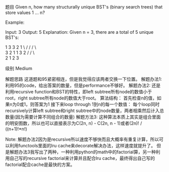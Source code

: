 题目
Given n, how many structurally unique BST's (binary search trees) that store values 1 ... n?

Example:

Input: 3
Output: 5
Explanation:
Given n = 3, there are a total of 5 unique BST's:

   1         3     3      2      1
    \       /     /      / \      \
     3     2     1      1   3      2
    /     /       \                 \
   2     1         2                 3

级别
Medium

解题思路
这道题和95紧密相连，但是我觉得应该两者交换一下位置。
解题办法1: 利用95的code，给出答案的数量，但是performance不够好。
解题办法2: 还是利用recursive function和BST的特性，即left subtree所有node的数值小于root，right subtree所有node的数值大于root。
算法结构：
  首先检查n的值，如果n为0或1，则答案为1
  接下来loop through 1到n的每一个数值：
      每个loop同时recursively计算left subtree和right subtree中的node数量，两者相乘然后计入总数量(因为需要计算不同组合的数量)
解题方法3: 这种算法本质上其实是组合里面的明安图数，所以也可以直接表示为C(2n, n) - C(2n, n - 1)或者(2n)! / ((n+1)!*n!)

Note: 解题办法2因为是recursive所以速度不够快而且大概率有重复计算，所以可以利用functools里面的lru cache来decorate解决办法，这样速度就提升了。
但是解题办法3我写出了两种，一种利用python的math中的factorial算，另一种利用自己写的recursive factorial来计算并且配合lru cache，最终得出自己写的factorial配合cache是最快的方案。


